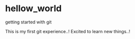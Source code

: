 # hellow_world
getting started with git

This is my first git experience..! Excited to learn new things..!
